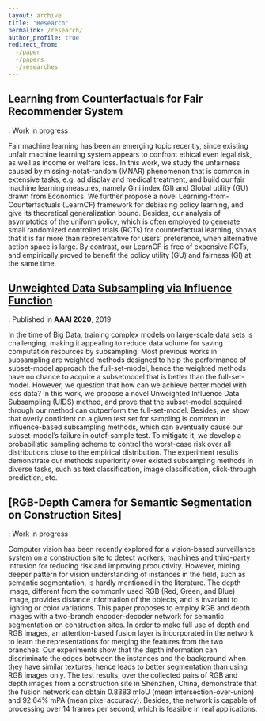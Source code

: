 ```yaml
---
layout: archive
title: "Research"
permalink: /research/
author_profile: true
redirect_from:
  -/paper
  -/papers
  -/researches
---
```


## Learning from Counterfactuals for Fair Recommender System
:  Work in progress

Fair machine learning has been an emerging topic recently, since existing unfair machine learning system appears to confront ethical even legal risk, as well as income or welfare loss. In this work, we study the unfairness caused by missing-notat-random (MNAR) phenomenon that is common in extensive tasks, e.g. ad display and medical treatment, and build our fair machine learning measures, namely Gini index (GI) and Global utility (GU) drawn from Economics. We further propose a novel Learning-from-Counterfactuals (LearnCF) framework for debiasing policy learning, and give its theoretical generalization bound. Besides, our analysis of asymptotics of the uniform policy, which is often employed to generate small randomized controlled trials (RCTs) for counterfactual learning, shows that it is far more than representative for users’ preference, when alternative action space is large. By contrast, our LearnCF is free of expensive RCTs, and empirically proved to benefit the policy utility (GU) and fairness (GI) at the same time.

## [Unweighted Data Subsampling via Influence Function](https://arxiv.org/abs/1912.01321)
:  Published in **AAAI 2020**, 2019

In the time of Big Data, training complex models on large-scale data sets is challenging, making it appealing to reduce data volume for saving computation resources by subsampling. Most previous works in subsampling
are weighted methods designed to help the performance of subset-model approach the full-set-model, hence the weighted methods have no chance to acquire a subsetmodel that is better than the full-set-model. However, we question that how can we achieve better model with less data? In this work, we propose a novel Unweighted Influence Data Subsampling (UIDS) method, and prove that the subset-model acquired through our method can outperform the full-set-model. Besides, we show that overly confident on a given test set for sampling is common in Influence-based subsampling methods, which can eventually cause our subset-model’s failure in outof-sample test. To mitigate it, we develop a probabilistic sampling scheme to control the worst-case risk over all distributions close to the empirical distribution. The experiment results demonstrate our methods superiority over existed subsampling methods in diverse tasks, such as text classification, image classification, click-through prediction, etc.

## [RGB-Depth Camera for Semantic Segmentation on Construction Sites]
: Work in progress

Computer vision has been recently explored for a vision-based surveillance system on a construction site to detect workers, machines and third-party intrusion for reducing risk and improving productivity. However, mining deeper pattern for vision understanding of instances in the field, such as semantic segmentation, is hardly mentioned in the literature. The depth image, different from the commonly used RGB (Red, Green, and Blue) image, provides distance information of the objects, and is invariant to lighting or color variations. This paper proposes to employ RGB and depth images with a two-branch encoder-decoder network for semantic segmentation on construction sites. In order to make full use of depth and RGB images, an attention-based fusion layer is incorporated in the network to learn the representations for merging the features from the two branches. Our experiments show that the depth information can discriminate the edges between the instances and the background when they have similar textures, hence leads to better segmentation than using RGB images only. The test results, over the collected pairs of RGB and depth images from a construction site in Shenzhen, China, demonstrate that the fusion network can obtain $0.8383$ mIoU (mean intersection-over-union) and $92.64\%$ mPA (mean pixel accuracy). Besides, the network is capable of processing over $14$ frames per second, which is feasible in real applications.